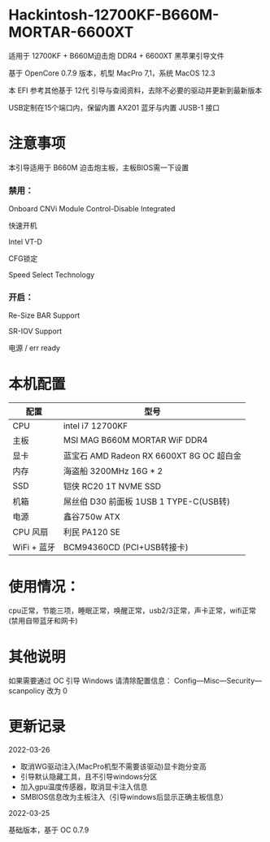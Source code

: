 # Hackintosh-12700KF-B660M-MORTAR-6600XT

适用于 12700KF + B660M迫击炮 DDR4 + 6600XT 黑苹果引导文件

基于 OpenCore 0.7.9 版本，机型 MacPro 7,1，系统 MacOS 12.3

本 EFI 参考其他基于 12代 引导与查阅资料，去除不必要的驱动并更新到最新版本

USB定制在15个端口内，保留内置 AX201 蓝牙与内置 JUSB-1 接口

# 注意事项

本引导适用于 B660M 迫击炮主板，主板BIOS需一下设置


### 禁用：
Onboard CNVi Module Control-Disable Integrated

快速开机

Intel VT-D

CFG锁定

Speed Select Technology


### 开启：
Re-Size BAR Support

SR-IOV Support

电源 / err ready


# 本机配置

| 配置        | 型号                                 |
|-----------|------------------------------------|
| CPU       | intel i7 12700KF                   |
| 主板        | MSI MAG B660M MORTAR WiF DDR4      |
| 显卡        | 蓝宝石 AMD Radeon RX 6600XT 8G OC 超白金 |
| 内存        | 海盗船 3200MHz 16G * 2                |
| SSD       | 铠侠 RC20 1T NVME SSD                |
| 机箱        | 屌丝伯 D30 前面板 1USB 1 TYPE-C(USB转)    |
| 电源        | 鑫谷750w ATX                         |
| CPU 风扇    | 利民 PA120 SE                        |
| WiFi + 蓝牙 | BCM94360CD (PCI+USB转接卡)            |


# 使用情况：
cpu正常，节能三项，睡眠正常，唤醒正常，usb2/3正常，声卡正常，wifi正常(禁用自带蓝牙和网卡)


# 其他说明

如果需要通过 OC 引导 Windows 请清除配置信息： Config—Misc—Security—scanpolicy 改为 0 

# 更新记录

2022-03-26
- 取消WG驱动注入(MacPro机型不需要该驱动)显卡跑分变高
- 引导默认隐藏工具，且不引导windows分区
- 加入gpu温度传感器，取消显卡注入信息
- SMBIOS信息改为主板注入（引导windows后显示正确主板信息）

2022-03-25

基础版本，基于 OC 0.7.9


